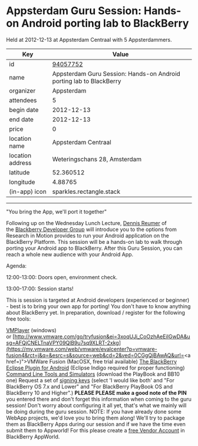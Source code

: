 # Appsterdam Guru Session: Hands-on Android porting lab to BlackBerry
Held at 2012-12-13 at Appsterdam Centraal with 5 Appsterdammers.
        
|Key|Value
|---|---|
|id|[94057752](https://www.meetup.com/appsterdam/events/94057752/)|
|name|Appsterdam Guru Session: Hands-on Android porting lab to BlackBerry|
|organizer|Appsterdam|
|attendees|5|
|begin date|2012-12-13|
|end date|2012-12-13|
|price|0|
|location name|Appsterdam Centraal|
|location address|Weteringschans 28, Amsterdam|
|latitude|52.360512|
|longitude|4.88765|
|(in-app) icon|sparkles.rectangle.stack|

---

"You bring the App, we'll port it together"

Following up on the Wednesday Lunch Lecture, [Dennis Reumer](https://twitter.com/reumerd) of the [Blackberry Developer Group](http://www.bbdevgroup.nl/) will introduce you to the options from Research in Motion provides to run your Android application on the BlackBerry Platform. This session will be a hands-on lab to walk through porting your Android app to BlackBerry. After this Guru Session, you can reach a whole new audience with your Android App.

Agenda:

12:00-13:00: Doors open, environment check.

13:00-17:00: Session starts!

This is session is targeted at Android developers (experienced or beginner) - best is to bring your own app for porting! You don't have to know anything about BlackBerry yet. In preparation, download / register for the following free tools:

[VMPlayer](http://www.vmware.com/products/player/) (windows) or [http://www.vmware.com/go/tryfusion&ei=3xoqUJi_CoOzhAeEiIGwDA&usg=AFQjCNELTnaVPY09QlB9u7sq9XLRT-2xkg](https://my.vmware.com/web/vmware/evalcenter?p=vmware-fusion4&rct=j&q=&esrc=s&source=web&cd=2&ved=0CGgQjBAwAQ&url=<a href=)">VMWare Fusion</a> (MacOSX, free trial available) [The BlackBerry Eclipse Plugin for Android](http://developer.blackberry.com/android/documentation/install_plugin_prerequisites_2016780_11.html) (Eclipse Indigo required for proper functioning) [Command Line Tools and Simulators](http://developer.blackberry.com/android/tools/) (download the PlayBook and BB10 one) Request a set of [signing keys](https://www.blackberry.com/SignedKeys/nfc-form.html) (select 'I would like both' and "For BlackBerry OS 7.x and Lower" and "For BlackBerry PlayBook OS and BlackBerry 10 and Higher".) **PLEASE PLEASE make a good note of the PIN** you entered there and don't forget this information when coming to the guru session! Don't worry about configuring it all yet, that's what we mainly will be doing during the guru session. NOTE: If you have already done some WebApp projects, we'd love you to bring them along! We'll try to package them as BlackBerry Apps during our session and if we have the time even submit them to Appworld! For this please create a [free Vendor Account](https://developer.blackberry.com/appworld) in BlackBerry AppWorld.


